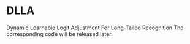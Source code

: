 # DLLA
Dynamic Learnable Logit Adjustment For Long-Tailed Recognition
The corresponding code will be released later.
